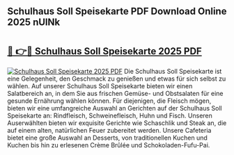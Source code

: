 ## Schulhaus Soll Speisekarte PDF Download Online 2025 nUlNk

# <h2><a href="http://gc8rf7.nevu.top/?p=Schulhaus+Soll+Speisekarte">🔗 👉🔴 Schulhaus Soll Speisekarte 2025 PDF</a></h2>

[![Schulhaus Soll Speisekarte 2025 PDF](https://i.imgur.com/dBaPXMq.png)](http://gc8rf7.nevu.top/?p=Schulhaus+Soll+Speisekarte)
Die Schulhaus Soll Speisekarte ist eine Gelegenheit, den Geschmack zu genießen und etwas für sich selbst zu wählen. Auf unserer Schulhaus Soll Speisekarte bieten wir einen Salatbereich an, in dem Sie aus frischen Gemüse- und Obstsalaten für eine gesunde Ernährung wählen können. Für diejenigen, die Fleisch mögen, bieten wir eine umfangreiche Auswahl an Gerichten auf der Schulhaus Soll Speisekarte an: Rindfleisch, Schweinefleisch, Huhn und Fisch. Unseren Auserwählten bieten wir exquisite Gerichte wie Schaschlik und Steak an, die auf einem alten, natürlichen Feuer zubereitet werden. Unsere Cafeteria bietet eine große Auswahl an Desserts, von traditionellen Kuchen und Kuchen bis hin zu erlesenen Crème Brûlée und Schokoladen-Fufu-Pai.
